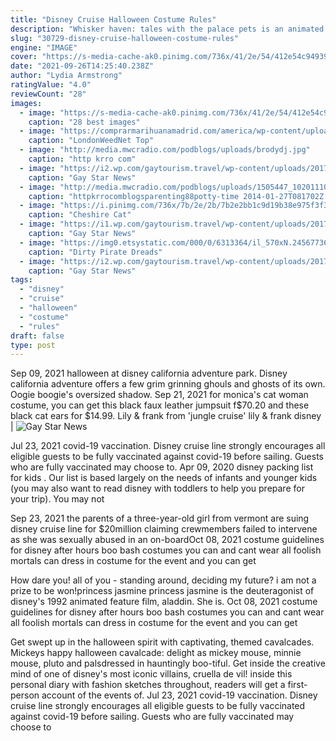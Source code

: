 ```yaml
---
title: "Disney Cruise Halloween Costume Rules"
description: "Whisker haven: tales with the palace pets is an animated short tv series broadcast by disney junior. It features the palace pets as they travel to a magical world called whisker haven. The place"
slug: "30729-disney-cruise-halloween-costume-rules"
engine: "IMAGE"
cover: "https://s-media-cache-ak0.pinimg.com/736x/41/2e/54/412e54c949390d3a4781ae045610d067.jpg"
date: "2021-09-26T14:25:40.238Z"
author: "Lydia Armstrong"
ratingValue: "4.0"
reviewCount: "28"
images:
  - image: "https://s-media-cache-ak0.pinimg.com/736x/41/2e/54/412e54c949390d3a4781ae045610d067.jpg"
    caption: "28 best images"
  - image: "https://comprarmarihuanamadrid.com/america/wp-content/uploads/2020/09/432685_magnum-autobuddha-seedsmagnum-768x1024.jpg"
    caption: "LondonWeedNet Top"
  - image: "http://media.mwcradio.com/podblogs/uploads/brodydj.jpg"
    caption: "http krro com"
  - image: "https://i2.wp.com/gaytourism.travel/wp-content/uploads/2017/10/pink-dot-2017-17.jpg?resize=640%2C419&ssl=1"
    caption: "Gay Star News"
  - image: "http://media.mwcradio.com/podblogs/uploads/1505447_10201110655238344_349130288_n.jpg"
    caption: "httpkrrocomblogsparenting88potty-time 2014-01-27T081702Z 2014-01-27T081702Z"
  - image: "https://i.pinimg.com/736x/7b/2e/2b/7b2e2bb1c9d19b38e975f3f32f1c567d--american-eagle-outfitters-cheshire-cat.jpg"
    caption: "Cheshire Cat"
  - image: "https://i1.wp.com/gaytourism.travel/wp-content/uploads/2017/10/rainbow_flag_egypt_rock_gig_Mashrou_leila.png?resize=640%2C412&ssl=1"
    caption: "Gay Star News"
  - image: "https://img0.etsystatic.com/000/0/6313364/il_570xN.245677368.jpg"
    caption: "Dirty Pirate Dreads"
  - image: "https://i2.wp.com/gaytourism.travel/wp-content/uploads/2017/10/21690121_1405530682895687_4799656310108848128_n.jpg?resize=640%2C640&ssl=1"
    caption: "Gay Star News"
tags:
  - "disney"
  - "cruise"
  - "halloween"
  - "costume"
  - "rules"
draft: false
type: post
---
```


Sep 09, 2021 halloween at disney california adventure park. Disney california adventure offers a few grim grinning ghouls and ghosts of its own. Oogie boogie's oversized shadow. Sep 21, 2021 for monica's cat woman costume, you can get this black faux leather jumpsuit f$70.20 and these black cat ears for $14.99. Lily & frank from 'jungle cruise' lily & frank disney |
![Gay Star News](https://i1.wp.com/gaytourism.travel/wp-content/uploads/2017/10/rainbow_flag_egypt_rock_gig_Mashrou_leila.png?resize=640%2C412&ssl=1 "Gay Star News")

Jul 23, 2021 covid-19 vaccination. Disney cruise line strongly encourages all eligible guests to be fully vaccinated against covid-19 before sailing. Guests who are fully vaccinated may choose to. Apr 09, 2020 disney packing list for kids . Our list is based largely on the needs of infants and younger kids (you may also want to read disney with toddlers to help you prepare for your trip). You may not
<!--inArticleAds-->

<!--galleryOne-->

Sep 23, 2021 the parents of a three-year-old girl from vermont are suing disney cruise line for $20million claiming crewmembers failed to intervene as she was sexually abused in an on-boardOct 08, 2021 costume guidelines for disney after hours boo bash costumes you can  and cant  wear all foolish mortals can dress in costume for the event and you can get
<!--inArticleAds-->

<!--galleryTwo-->

How dare you! all of you - standing around, deciding my future? i am not a prize to be won!princess jasmine princess jasmine is the deuteragonist of disney's 1992 animated feature film, aladdin. She is. Oct 08, 2021 costume guidelines for disney after hours boo bash costumes you can  and cant  wear all foolish mortals can dress in costume for the event and you can get
<!--galleryThree-->

Get swept up in the halloween spirit with captivating, themed cavalcades. Mickeys happy halloween cavalcade: delight as mickey mouse, minnie mouse, pluto and palsdressed in hauntingly boo-tiful. Get inside the creative mind of one of disney's most iconic villains, cruella de vil! inside this personal diary with fashion sketches throughout, readers will get a first-person account of the events of. Jul 23, 2021 covid-19 vaccination. Disney cruise line strongly encourages all eligible guests to be fully vaccinated against covid-19 before sailing. Guests who are fully vaccinated may choose to